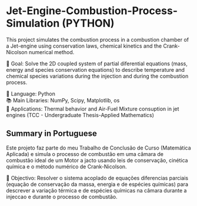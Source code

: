 # Jet-Engine-Combustion-Process-Simulation (PYTHON) 

This project simulates the combustion process in a combustion chamber of a Jet-engine using conservation laws, chemical kinetics and the Crank-Nicolson numerical method.

📌 Goal: Solve the 2D coupled system of partial diferential equations (mass, energy and species conservation equations) to describe temperature and chemical species variations during the injection and during the combustion process. 

🔧 Language: Python  
📚 Main Libraries: NumPy, Scipy, Matplotlib, os  
🧪 Applications: Thermal behavior and Air-Fuel Mixture consuption in jet engines (TCC - Undergraduate Thesis-Applied Mathematics)

## Summary in Portuguese
Este projeto faz parte do meu Trabalho de Conclusão de Curso (Matemática Aplicada) e simula o processo de combustão em uma câmara de combustão ideal de um Motor a jacto usando leis de conservação, cinética química e o método numérico de Crank-Nicolson. 

📌 Objectivo: Resolver o sistema acoplado de equações diferencias parciais (equação de conservação da massa, energia e de espécies químicas) para descrever a variação térmica e de espécies químicas na câmara durante a injeccao e durante o processo de combustão.
